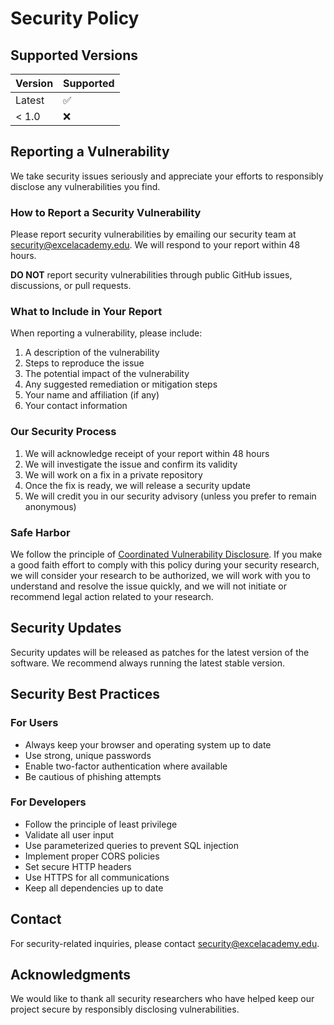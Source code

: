 # Security Policy

## Supported Versions

| Version | Supported          |
| ------- | ------------------ |
| Latest  | :white_check_mark: |
| < 1.0   | :x:                |

## Reporting a Vulnerability

We take security issues seriously and appreciate your efforts to responsibly disclose any vulnerabilities you find.

### How to Report a Security Vulnerability

Please report security vulnerabilities by emailing our security team at [security@excelacademy.edu](mailto:security@excelacademy.edu). We will respond to your report within 48 hours.

**DO NOT** report security vulnerabilities through public GitHub issues, discussions, or pull requests.

### What to Include in Your Report

When reporting a vulnerability, please include:

1. A description of the vulnerability
2. Steps to reproduce the issue
3. The potential impact of the vulnerability
4. Any suggested remediation or mitigation steps
5. Your name and affiliation (if any)
6. Your contact information

### Our Security Process

1. We will acknowledge receipt of your report within 48 hours
2. We will investigate the issue and confirm its validity
3. We will work on a fix in a private repository
4. Once the fix is ready, we will release a security update
5. We will credit you in our security advisory (unless you prefer to remain anonymous)

### Safe Harbor

We follow the principle of [Coordinated Vulnerability Disclosure](https://en.wikipedia.org/wiki/Coordinated_vulnerability_disclosure). If you make a good faith effort to comply with this policy during your security research, we will consider your research to be authorized, we will work with you to understand and resolve the issue quickly, and we will not initiate or recommend legal action related to your research.

## Security Updates

Security updates will be released as patches for the latest version of the software. We recommend always running the latest stable version.

## Security Best Practices

### For Users
- Always keep your browser and operating system up to date
- Use strong, unique passwords
- Enable two-factor authentication where available
- Be cautious of phishing attempts

### For Developers
- Follow the principle of least privilege
- Validate all user input
- Use parameterized queries to prevent SQL injection
- Implement proper CORS policies
- Set secure HTTP headers
- Use HTTPS for all communications
- Keep all dependencies up to date

## Contact

For security-related inquiries, please contact [security@excelacademy.edu](mailto:security@excelacademy.edu).

## Acknowledgments

We would like to thank all security researchers who have helped keep our project secure by responsibly disclosing vulnerabilities.
